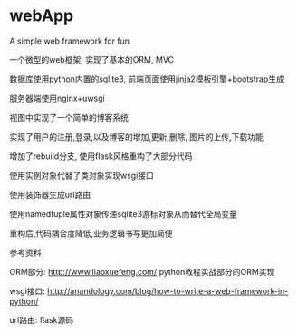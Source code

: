 # webApp
A simple web framework for fun

一个微型的web框架, 实现了基本的ORM, MVC

数据库使用python内置的sqlite3, 前端页面使用jinja2模板引擎+bootstrap生成

服务器端使用nginx+uwsgi

视图中实现了一个简单的博客系统

实现了用户的注册,登录,以及博客的增加,更新,删除, 图片的上传,下载功能

增加了rebuild分支, 使用flask风格重构了大部分代码

使用实例对象代替了类对象实现wsgi接口

使用装饰器生成url路由

使用namedtuple属性对象传递sqlite3游标对象从而替代全局变量

重构后,代码耦合度降低,业务逻辑书写更加简便

参考资料

ORM部分: http://www.liaoxuefeng.com/ python教程实战部分的ORM实现

wsgi接口: http://anandology.com/blog/how-to-write-a-web-framework-in-python/

url路由: flask源码
